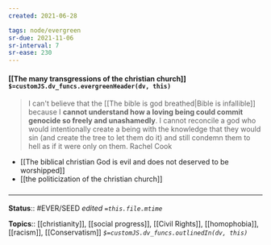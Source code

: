 ```yaml
---
created: 2021-06-28

tags: node/evergreen
sr-due: 2021-11-06
sr-interval: 7
sr-ease: 230
---
```


#### [[The many transgressions of the christian church]] `$=customJS.dv_funcs.evergreenHeader(dv, this)`

> I can't believe that the [[The bible is god breathed|Bible is infallible]] because I **cannot understand how a loving being could commit genocide so freely and unashamedly**. I cannot reconcile a god who would intentionally create a being with the knowledge that they would sin (and create the tree to let them do it) and still condemn them to hell as if it were only on them.
> Rachel Cook

- [[The biblical christian God is evil and does not deserved to be worshipped]]
- [[the politicization of the christian church]]

### <hr class="footnote"/>

**Status**:: #EVER/SEED
*edited `=this.file.mtime`*

**Topics**:: [[christianity]], [[social progress]], [[Civil Rights]], [[homophobia]], [[racism]], [[Conservatism]]
*`$=customJS.dv_funcs.outlinedIn(dv, this)`*
